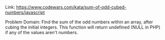 Link: https://www.codewars.com/kata/sum-of-odd-cubed-numbers/javascript

Problem Domain:
Find the sum of the odd numbers within an array, after cubing the initial integers. This function will return undefined (NULL in PHP) if any of the values aren't numbers.